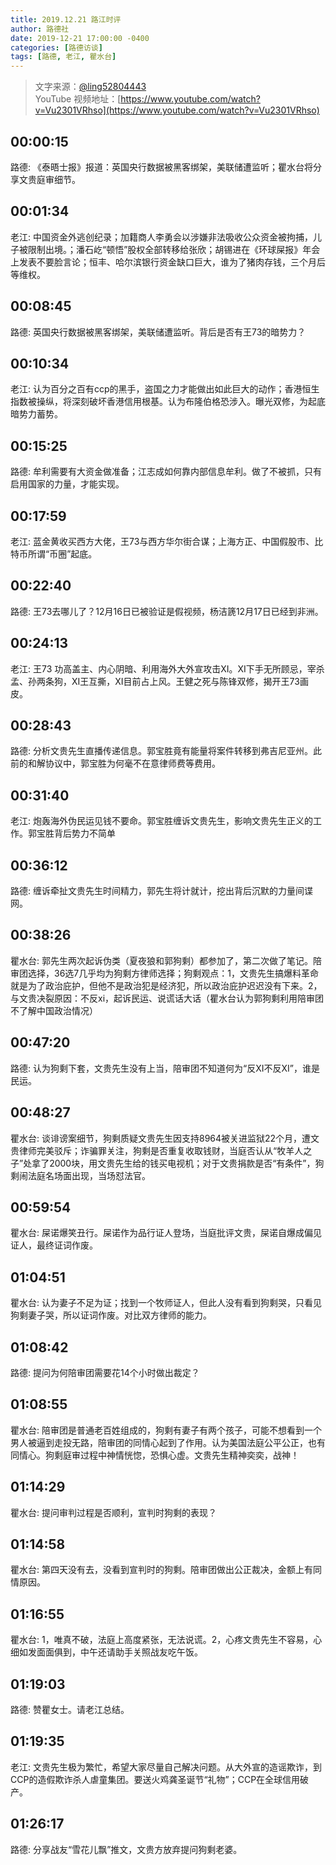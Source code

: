 ```yaml
---
title: 2019.12.21 路江时评
author: 路德社
date: 2019-12-21 17:00:00 -0400
categories: [路德访谈]
tags: [路德, 老江, 瞿水台]
---
```


> 文字来源：[@ling52804443](https://twitter.com/ling52804443)  
> YouTube 视频地址：[https://www.youtube.com/watch?v=Vu2301VRhso](https://www.youtube.com/watch?v=Vu2301VRhso)

## 00:00:15

路德: 《泰晤士报》报道：英国央行数据被黑客绑架，美联储遭监听；瞿水台将分享文贵庭审细节。

## 00:01:34

老江: 中国资金外逃创纪录；加籍商人李勇会以涉嫌非法吸收公众资金被拘捕，儿子被限制出境。；潘石屹“顿悟”股权全部转移给张欣；胡锡进在《环球屎报》年会上发表不要脸言论；恒丰、哈尔滨银行资金缺口巨大，谁为了猪肉存钱，三个月后等维权。

## 00:08:45

路德: 英国央行数据被黑客绑架，美联储遭监听。背后是否有王73的暗势力？

## 00:10:34

老江: 认为百分之百有ccp的黑手，盗国之力才能做出如此巨大的动作；香港恒生指数被操纵，将深刻破坏香港信用根基。认为布隆伯格恐涉入。曝光双修，为起底暗势力蓄势。

## 00:15:25

路德: 牟利需要有大资金做准备；江志成如何靠内部信息牟利。做了不被抓，只有启用国家的力量，才能实现。

## 00:17:59

老江: 蓝金黄收买西方大佬，王73与西方华尔街合谋；上海方正、中国假股市、比特币所谓“币圈”起底。

## 00:22:40

路德: 王73去哪儿了？12月16日已被验证是假视频，杨洁篪12月17日已经到非洲。

## 00:24:13

老江: 王73 功高盖主、内心阴暗、利用海外大外宣攻击XI。XI下手无所顾忌，宰杀孟、孙两条狗，XI王互撕，XI目前占上风。王健之死与陈锋双修，揭开王73画皮。

## 00:28:43

路德: 分析文贵先生直播传递信息。郭宝胜竟有能量将案件转移到弗吉尼亚州。此前的和解协议中，郭宝胜为何毫不在意律师费等费用。

## 00:31:40

老江: 炮轰海外伪民运见钱不要命。郭宝胜缠诉文贵先生，影响文贵先生正义的工作。郭宝胜背后势力不简单

## 00:36:12

路德: 缠诉牵扯文贵先生时间精力，郭先生将计就计，挖出背后沉默的力量间谍网。

## 00:38:26

瞿水台: 郭先生两次起诉伪类（夏夜狼和郭狗剩）都参加了，第二次做了笔记。陪审团选择，36选7几乎均为狗剩方律师选择；狗剩观点：1，文贵先生搞爆料革命就是为了政治庇护，但他不是政治犯是经济犯，所以政治庇护迟迟没有下来。2，与文贵决裂原因：不反xi，起诉民运、说谎话大话（瞿水台认为郭狗剩利用陪审团不了解中国政治情况）

## 00:47:20

路德: 认为狗剩下套，文贵先生没有上当，陪审团不知道何为“反XI不反XI”，谁是民运。

## 00:48:27

瞿水台: 谈诽谤案细节，狗剩质疑文贵先生因支持8964被关进监狱22个月，遭文贵律师完美驳斥；诈骗罪关注，狗剩是否重复收取钱财，当庭否认从“牧羊人之子”处拿了2000块，用文贵先生给的钱买电视机；对于文贵捐款是否“有条件”，狗剩闹法庭名场面出现，当场怼法官。

## 00:59:54

瞿水台: 屎诺爆笑丑行。屎诺作为品行证人登场，当庭批评文贵，屎诺自爆成偏见证人，最终证词作废。

## 01:04:51

瞿水台: 认为妻子不足为证；找到一个牧师证人，但此人没有看到狗剩哭，只看见狗剩妻子哭，所以证词作废。对比双方律师的能力。

## 01:08:42

路德: 提问为何陪审团需要花14个小时做出裁定？

## 01:08:55

瞿水台: 陪审团是普通老百姓组成的，狗剩有妻子有两个孩子，可能不想看到一个男人被逼到走投无路，陪审团的同情心起到了作用。认为美国法庭公平公正，也有同情心。狗剩庭审过程中神情恍惚，恐惧心虚。文贵先生精神奕奕，战神！

## 01:14:29

瞿水台: 提问审判过程是否顺利，宣判时狗剩的表现？

## 01:14:58

瞿水台: 第四天没有去，没看到宣判时的狗剩。陪审团做出公正裁决，金额上有同情原因。

## 01:16:55

瞿水台: 1，唯真不破，法庭上高度紧张，无法说谎。2，心疼文贵先生不容易，心细如发面面俱到，中午还请助手关照战友吃午饭。

## 01:19:03

路德: 赞瞿女士。请老江总结。

## 01:19:35

老江: 文贵先生极为繁忙，希望大家尽量自己解决问题。从大外宣的造谣欺诈，到CCP的造假欺诈杀人虐童集团。要送火鸡龚圣诞节“礼物”；CCP在全球信用破产。

## 01:26:17

路德: 分享战友“雪花儿飘”推文，文贵方放弃提问狗剩老婆。
